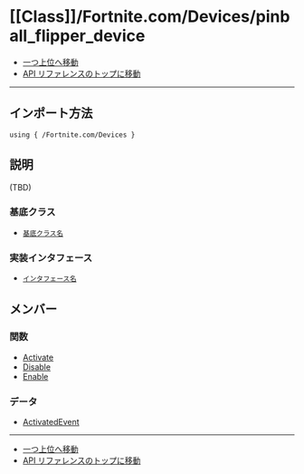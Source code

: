 # [[Class]]/Fortnite.com/Devices/pinball_flipper_device

- [一つ上位へ移動](../main.md)
- [API リファレンスのトップに移動](../../../main.md)

---

## インポート方法

```verse
using { /Fortnite.com/Devices }
```

## 説明

(TBD)

### 基底クラス

- [`基底クラス名`]()

### 実装インタフェース

- [`インタフェース名`]()

## メンバー

### 関数

- [Activate](./F_Activate/main.md)
- [Disable](./F_Disable/main.md)
- [Enable](./F_Enable/main.md)

### データ

- [ActivatedEvent](./D_ActivatedEvent/main.md)

---

- [一つ上位へ移動](../main.md)
- [API リファレンスのトップに移動](../../../main.md)

